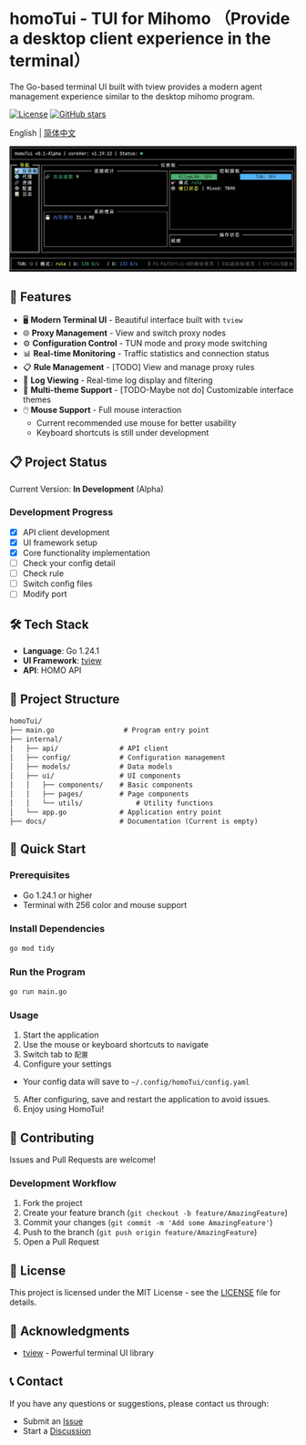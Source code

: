 # homoTui - TUI for Mihomo （Provide a desktop client experience in the terminal）

The Go-based terminal UI built with tview provides a modern agent management experience similar to the desktop mihomo program.

[![License](https://img.shields.io/github/license/FlySky-z/homoTui)](LICENSE)
[![GitHub stars](https://img.shields.io/github/stars/FlySky-z/homoTui?style=social)](https://github.com/FlySky-z/homoTui/stargazers)

English | [简体中文](README_ZH.md)

![demo image](static/image.png)

## 🚀 Features

- 🖥️ **Modern Terminal UI** - Beautiful interface built with `tview`
- 🌐 **Proxy Management** - View and switch proxy nodes
- ⚙️ **Configuration Control** - TUN mode and proxy mode switching
- 📊 **Real-time Monitoring** - Traffic statistics and connection status
- 📋 **Rule Management** - [TODO] View and manage proxy rules
- 📝 **Log Viewing** - Real-time log display and filtering
- 🎨 **Multi-theme Support** - [TODO-Maybe not do] Customizable interface themes
- 🖱️ **Mouse Support** - Full mouse interaction
  - Current recommended use mouse for better usability
  - Keyboard shortcuts is still under development

## 📋 Project Status

Current Version: **In Development** (Alpha)

### Development Progress

- [x] API client development
- [x] UI framework setup
- [x] Core functionality implementation
- [ ] Check your config detail
- [ ] Check rule
- [ ] Switch config files
- [ ] Modify port

## 🛠️ Tech Stack

- **Language**: Go 1.24.1
- **UI Framework**: [tview](https://github.com/rivo/tview)
- **API**: HOMO API

## 📁 Project Structure

```
homoTui/
├── main.go                 # Program entry point
├── internal/
│   ├── api/               # API client
│   ├── config/            # Configuration management
│   ├── models/            # Data models
│   ├── ui/                # UI components
│   │   ├── components/    # Basic components
│   │   ├── pages/         # Page components
│   │   └── utils/             # Utility functions
│   └── app.go             # Application entry point
├── docs/                  # Documentation (Current is empty)
```

## 🚀 Quick Start

### Prerequisites

- Go 1.24.1 or higher
- Terminal with 256 color and mouse support

### Install Dependencies

```bash
go mod tidy
```

### Run the Program

```bash
go run main.go
```

### Usage

1. Start the application
2. Use the mouse or keyboard shortcuts to navigate
3. Switch tab to `配置`
4. Configure your settings
  - Your config data will save to `~/.config/homoTui/config.yaml`
5. After configuring, save and restart the application to avoid issues.
6. Enjoy using HomoTui!

## 🤝 Contributing

Issues and Pull Requests are welcome!

### Development Workflow

1. Fork the project
2. Create your feature branch (`git checkout -b feature/AmazingFeature`)
3. Commit your changes (`git commit -m 'Add some AmazingFeature'`)
4. Push to the branch (`git push origin feature/AmazingFeature`)
5. Open a Pull Request

## 📄 License

This project is licensed under the MIT License - see the [LICENSE](LICENSE) file for details.

## 🙏 Acknowledgments

- [tview](https://github.com/rivo/tview) - Powerful terminal UI library

## 📞 Contact

If you have any questions or suggestions, please contact us through:

- Submit an [Issue](https://github.com/FlySky-z/homoTui/issues)
- Start a [Discussion](https://github.com/FlySky-z/homoTui/discussions)
